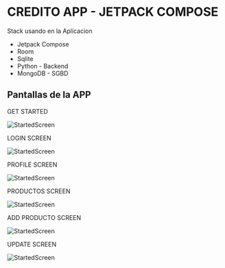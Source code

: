 # CREDITO APP - JETPACK COMPOSE

Stack usando en la Aplicacion
- Jetpack Compose
- Room
- Sqlite
- Python - Backend
- MongoDB - SGBD

## Pantallas de la APP

GET STARTED

![StartedScreen](./images/get_started.png)

LOGIN SCREEN

![StartedScreen](./images/login.png)

PROFILE SCREEN

![StartedScreen](./images/profile.png)

PRODUCTOS SCREEN

![StartedScreen](./images/productos.png)

ADD PRODUCTO SCREEN

![StartedScreen](./images/add_producto.png)

UPDATE SCREEN

![StartedScreen](./images/productos_update.png)
